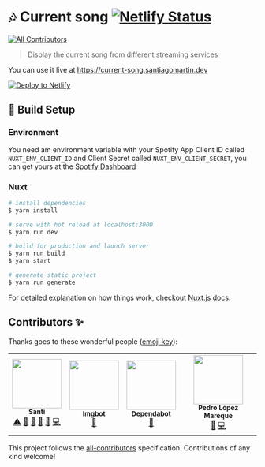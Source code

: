 # 🎶 Current song [![Netlify Status](https://api.netlify.com/api/v1/badges/2203c94a-cbf6-4591-8434-dffb1c312e1d/deploy-status)](https://app.netlify.com/sites/current-song/deploys)
<!-- ALL-CONTRIBUTORS-BADGE:START - Do not remove or modify this section -->
[![All Contributors](https://img.shields.io/badge/all_contributors-4-orange.svg?style=flat-square)](#contributors-)
<!-- ALL-CONTRIBUTORS-BADGE:END -->

> Display the current song from different streaming services

You can use it live at https://current-song.santiagomartin.dev

[![Deploy to Netlify](https://www.netlify.com/img/deploy/button.svg)](https://app.netlify.com/start/deploy?repository=https://github.com/SantiMA10/current-song)

## 🚧 Build Setup

### Environment

You need am environment variable with your Spotify App Client ID called `NUXT_ENV_CLIENT_ID` and Client Secret called `NUXT_ENV_CLIENT_SECRET`, you can get yours at the [Spotify Dashboard](https://developer.spotify.com/dashboard)

### Nuxt

```bash
# install dependencies
$ yarn install

# serve with hot reload at localhost:3000
$ yarn run dev

# build for production and launch server
$ yarn run build
$ yarn start

# generate static project
$ yarn run generate
```

For detailed explanation on how things work, checkout [Nuxt.js docs](https://nuxtjs.org).

## Contributors ✨

Thanks goes to these wonderful people ([emoji key](https://allcontributors.org/docs/en/emoji-key)):

<!-- ALL-CONTRIBUTORS-LIST:START - Do not remove or modify this section -->
<!-- prettier-ignore-start -->
<!-- markdownlint-disable -->
<table>
  <tr>
    <td align="center"><a href="http://santiagomartin.dev"><img src="https://avatars2.githubusercontent.com/u/7255298?v=4" width="100px;" alt=""/><br /><sub><b>Santi</b></sub></a><br /><a href="https://github.com/SantiMA10/current-song/commits?author=SantiMA10" title="Tests">⚠️</a> <a href="https://github.com/SantiMA10/current-song/pulls?q=is%3Apr+reviewed-by%3ASantiMA10" title="Reviewed Pull Requests">👀</a> <a href="#question-SantiMA10" title="Answering Questions">💬</a> <a href="#maintenance-SantiMA10" title="Maintenance">🚧</a> <a href="https://github.com/SantiMA10/current-song/commits?author=SantiMA10" title="Documentation">📖</a> <a href="https://github.com/SantiMA10/current-song/commits?author=SantiMA10" title="Code">💻</a></td>
    <td align="center"><a href="https://imgbot.net"><img src="https://avatars1.githubusercontent.com/u/31427850?v=4" width="100px;" alt=""/><br /><sub><b>Imgbot</b></sub></a><br /><a href="#maintenance-ImgBotApp" title="Maintenance">🚧</a></td>
    <td align="center"><a href="https://dependabot.com/"><img src="https://avatars0.githubusercontent.com/u/60778431?v=4" width="100px;" alt=""/><br /><sub><b>Dependabot</b></sub></a><br /><a href="#maintenance-dependabot-preview" title="Maintenance">🚧</a></td>
    <td align="center"><a href="https://github.com/pmareke"><img src="https://avatars3.githubusercontent.com/u/3502075?v=4" width="100px;" alt=""/><br /><sub><b>Pedro López Mareque</b></sub></a><br /><a href="#maintenance-pmareke" title="Maintenance">🚧</a> <a href="https://github.com/SantiMA10/current-song/commits?author=pmareke" title="Code">💻</a></td>
  </tr>
</table>

<!-- markdownlint-enable -->
<!-- prettier-ignore-end -->
<!-- ALL-CONTRIBUTORS-LIST:END -->

This project follows the [all-contributors](https://github.com/all-contributors/all-contributors) specification. Contributions of any kind welcome!
